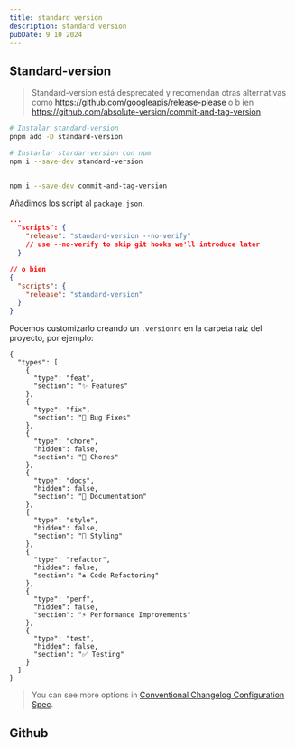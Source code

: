 ```yaml
---
title: standard version
description: standard version
pubDate: 9 10 2024
---
```


## Standard-version

> Standard-version está desprecated y recomendan otras alternativas
> como https://github.com/googleapis/release-please o b ien https://github.com/absolute-version/commit-and-tag-version

```sh
# Instalar standard-version
pnpm add -D standard-version

# Instarlar stardar-version con npm
npm i --save-dev standard-version


npm i --save-dev commit-and-tag-version
```

Añadimos los script al `package.json`.  

```json
...
  "scripts": {
    "release": "standard-version --no-verify" 
    // use --no-verify to skip git hooks we'll introduce later
  }

// o bien
{
  "scripts": {
    "release": "standard-version"
  }
}
```

Podemos customizarlo creando un `.versionrc` en la carpeta raíz del proyecto, por ejemplo:  

```
{
  "types": [
    {
      "type": "feat",
      "section": "✨ Features"
    },
    {
      "type": "fix",
      "section": "🐛 Bug Fixes"
    },
    {
      "type": "chore",
      "hidden": false,
      "section": "🚚 Chores"
    },
    {
      "type": "docs",
      "hidden": false,
      "section": "📝 Documentation"
    },
    {
      "type": "style",
      "hidden": false,
      "section": "💄 Styling"
    },
    {
      "type": "refactor",
      "hidden": false,
      "section": "♻️ Code Refactoring"
    },
    {
      "type": "perf",
      "hidden": false,
      "section": "⚡️ Performance Improvements"
    },
    {
      "type": "test",
      "hidden": false,
      "section": "✅ Testing"
    }
  ]
}

```

> You can see more options in [Conventional Changelog Configuration Spec](https://github.com/conventional-changelog/conventional-changelog-config-spec/blob/master/versions/2.1.0/README.md).

## Github



